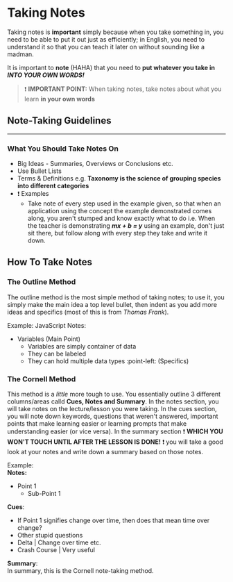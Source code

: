 # Taking Notes
Taking notes is **important** simply because when you take something in, you need to be able to put it out just as efficiently; in English, you need to understand it so that you can teach it later on without sounding like a madman. 

It is important to **note** (HAHA) that you need to **put whatever you take in _INTO YOUR OWN WORDS!_**

> :exclamation: **IMPORTANT POINT:** When taking notes, take notes about what you learn **in your own words**

## Note-Taking Guidelines
___
### What You Should Take Notes On
* Big Ideas - Summaries, Overviews or Conclusions etc.
* Use Bullet Lists
* Terms & Definitions e.g. **Taxonomy is the science of grouping species into different categories**
* :exclamation: Examples 
    * Take note of every step used in the example given, so that when an application using the concept the example demonstrated comes along, you aren't stumped and know exactly what to do i.e. When the teacher is demonstrating **_mx + b = y_** using an example, don't just sit there, but follow along with every step they take and write it down. 
    
## How To Take Notes
### The Outline Method
The outline method is the most simple method of taking notes; to use it, you simply make the main idea a top level bullet, then indent as you add more ideas and specifics (most of this is from _Thomas Frank_). 

Example:
JavaScript Notes:
* Variables (Main Point)
  * Variables are simply container of data
  * They can be labeled
  * They can hold multiple data types :point-left: (Specifics)
  
### The Cornell Method
This method is a _little_ more tough to use. You essentially outline 3 different columns/areas calld **Cues, Notes and Summary**. In the notes section, you will take notes on the lecture/lesson you were taking. In the cues section, you will note down keywords, questions that weren't answered, important points that make learning easier or learning prompts that make understanding easier (or vice versa). In the summary section :exclamation: **WHICH YOU WON'T TOUCH UNTIL AFTER THE LESSON IS DONE!** :exclamation: you will take a good look at your notes and write down a summary based on those notes. 

Example: \
**Notes:**
  * Point 1 
    * Sub-Point 1
    
**Cues**:
  * If Point 1 signifies change over time, then does that mean time over change?
  * Other stupid questions
  * Delta | Change over time etc.
  * Crash Course | Very useful
  
**Summary**:\
In summary, this is the Cornell note-taking method. 

